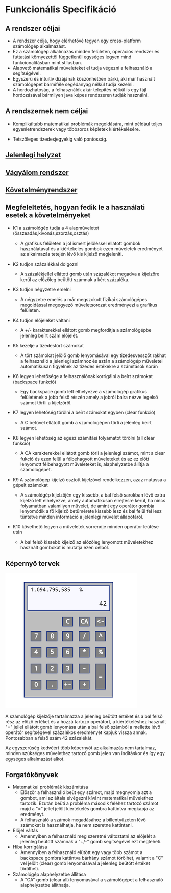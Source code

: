 # Funkcionális Specifikáció

## A rendszer céljai

- A rendszer célja, hogy elérhetővé tegyen egy cross-platform számológép alkalmazást.
- Ez a számológép alkalmazás minden felületen, operációs rendszer és futtatási környezettől függetlenül egységes legyen mind funkcionalitásban mint stílusban.
- Alapvető matematikai müveleteket el tudja végezni a felhasználó a segítségével.
- Egyszerü és intuitív dizájának köszönhetően bárki, aki már használt számológépet bármiféle segédanyag nélkül tudja kezelni.
- A hordozhatóság, a felhasználók akár telepítés nélkül is egy fájl hordozásával bármilyen java képes rendszeren tudják használni.

## A rendszernek nem céljai

- Komplikáltabb matematikai problémák megoldására, mint például teljes egyenletrendszerek vagy többsoros képletek kiértékelésére.

- Tetszőleges tizedesjegyekig való pontosság.
  


## [Jelenlegi helyzet](https://github.com/Chapye/Enigma-Calculator/blob/master/Documents/kov_spec.md)

## [Vágyálom rendszer](https://github.com/Chapye/Enigma-Calculator/blob/master/Documents/kov_spec.md)

## [Követelményrendszer](https://github.com/Chapye/Enigma-Calculator/blob/master/Documents/kov_spec.md)

## Megfeleltetés, hogyan fedik le a használati esetek a követelményeket

- K1 a számológép tudja a 4 alapműveletet (összeadás,kivonás,szorzás,osztás)
  - A grafikus felületen a jól ismert jelöléssel ellátott gombok használatával és a kiértékelés gombok ezen müveletek eredményét az alkalmazás tetején lévő kis kijelző megjeleníti.

- K2 tudjon százalékkal dolgozni
    - A százalékjellel ellátott gomb után százalékot megadva a kijelzőre kerül az előzőleg beütött számnak a kért százaléka.

- K3 tudjon négyzetre emelni
  - A négyzetre emelés a már megszokott fizikai számológépes megoldással megegyező müveletsorozat eredményezi a grafikus felületen.

- K4 tudjon előjeleket váltani
  - A +/- karakterekkel ellátott gomb megfordítja a számológépbe jelenleg beírt szám előjelét.

- K5 kezelje a tizedestört számokat
  - A tört számokat jelölő gomb lenyomásával egy tizedesvesszőt rakhat a felhasználó a jelenlegi számhoz és aztán a számológép müveletei automatikusan figyelnek az tizedes értékekre a számítások során

- K6 legyen lehetősége a felhasználónak korrigálni a beírt számokat (backspace funkció)
  - Egy backspace gomb lett elhelyezve a számológép grafikus felületének a jobb felső részén amely a jobról balra nézve legelső számot törtli a kijelzőről.

- K7 legyen lehetőség törölni a beírt számokat egyben (clear funkció)
  - A C betűvel ellátott gomb a számológépen törli a jelenleg beírt számot.

- K8 legyen lehetőség az egész számítási folyamatot törölni (all clear funkció)
  - A CA karakterekkel ellátott gomb törli a jelenlegi számot, mint a clear fukció és ezen felül a félbehagyott műveleteket és az ez előtt lenyomott félbehagyott műveleteket is, alaphelyzetbe állítja a számológépet.

- K9 A számológép kijelző osztott kijelzővel rendelkezzen, azaz mutassa a gépelt számokat
  - A számológép kijelzőjén egy kissebb, a bal felső sarokban lévő extra kijelző lett elhelyezve, amely automatikusan elrejtésre kerül, ha nincs folyamatban valamilyen művelet, de amint egy operátor gombja lenyomódik a fő kijelző betűmérete kissebb lesz és bal felül fel lesz tüntetve minden információ a jelenlegi művelet állapotáról.

- K10 követhető legyen a műveletek sorrendje minden operátor leütése után
  - A bal felső kissebb kijelző az előzőleg lenyomott műveletekhez használt gombokat is mutatja ezen célból.

## Képernyő tervek

![Image of usecase](calcPrototype.png)

A számológép kijelzője tartalmazza a jelenleg beütött értéket és a bal felső rész az előző értéket és a hozzá tartozó operátort, a kiértékeléshez használt "=" jellel ellátott gomb lenyomása után a bal felső számból a mellette lévő operátór segítségével százalékos eredményét kapjuk vissza annak. Pontosabban a felső szám 42 százalékát.

Az egyszerűség kedvéért több képernyőt az alkalmazás nem tartalmaz, minden szükséges művelethez tartozó gomb jelen van indításkor és így egy egységes alkalmazást alkot.

## Forgatókönyvek

- Matematikai problémák kiszámítása
  - Először a felhasználó beüt egy számot, majd megnyomja azt a gombot, ami az általa elvégezni kívánt matematikai művelethez tartozik. Ezután beüti a probléma második feléhez tartozó számot majd a "=" jellel jelölt kiértékelés gombra kattintva megkapja az eredményt.
  - A felhasználó a számok megadásához a billentyűzeten lévő számokat is használhatja, ha nem szeretne kattintani.
- Előjel váltás
  - Amennyiben a felhasználó meg szeretné változtatni az előjelét a jelenleg beütött számnak a "+/-" gomb segítségével ezt megteheti.
- Hiba korrigálása
  - Amennyiben a felhasználó elütött egy vagy több számot a backspace gombra kattintva bárhány számot törölhet, valamit a "C" vel jelölt (clear) gomb lenyomásával a jelenleg beütött értéket törölheti.
- Számológép alaphelyzetbe állítása
  - A "CA" gomb (clear all) lenyomásával a számológépet a felhasználó alaphelyzetbe állíthatja.